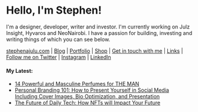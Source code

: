   <!-- Hello there! Feel free to make this your own but kindly don't use my data. Attributions are welcomed & appreciated --> 

# Hello, I'm Stephen!

I'm a designer, developer, writer and investor. I'm currently working on Julz Insight, Hyvaros and NeoNairobi. I have a passion for building, investing and writing things of which you can see below.

[stephenajulu.com](https://stephenajulu.com) | [Blog](https://stephenajulu.com/blog) | [Portfolio](https://stephenajulu.com/portfolio) | [Shop](https://stephenajulu.com/store) | [Get in touch with me](https://stephenajulu.com/contact) | [Links](https://stephenajulu.com/links) | [Follow me on Twitter](https://twitter.com/stephenajulu) | [Instagram](https://instagram.com/stephenajulu) | [LinkedIn](https://linkedin.com/in/stephenajulu)

#### My Latest:

<!-- BLOG-POST-LIST:START -->
- [14 Powerful and Masculine Perfumes for THE MAN](https://stephenajulu.com/blog/14-powerful-and-masculine-perfumes-for-the-man/)
- [Personal Branding 101: How to Present Yourself in Social Media Including Cover Images, Bio Optimization, and Presentation](https://stephenajulu.com/blog/personal-branding-101-how-to-present-yourself-in-social-media-including-cover-images-bio-optimization-and-presentation/)
- [The Future of Daily Tech: How NFTs will Impact Your Future](https://stephenajulu.com/blog/the-future-of-daily-tech-how-nfts-will-impact-your-future/)
<!-- BLOG-POST-LIST:END -->

